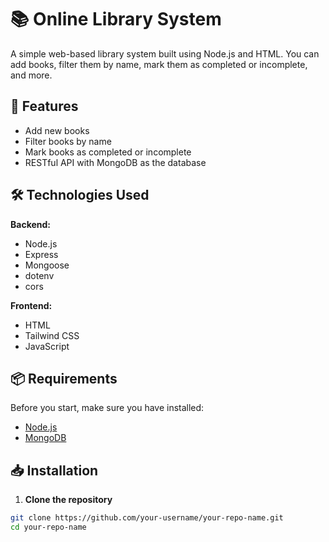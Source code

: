# 📚 Online Library System

A simple web-based library system built using Node.js and HTML. You can add books, filter them by name, mark them as completed or incomplete, and more.

## 🚀 Features

- Add new books
- Filter books by name
- Mark books as completed or incomplete
- RESTful API with MongoDB as the database

## 🛠️ Technologies Used

**Backend:**
- Node.js
- Express
- Mongoose
- dotenv
- cors

**Frontend:**
- HTML
- Tailwind CSS
- JavaScript

## 📦 Requirements

Before you start, make sure you have installed:

- [Node.js](https://nodejs.org/)
- [MongoDB](https://www.mongodb.com/try/download/community)

## 📥 Installation

1. **Clone the repository**

```bash
git clone https://github.com/your-username/your-repo-name.git
cd your-repo-name
